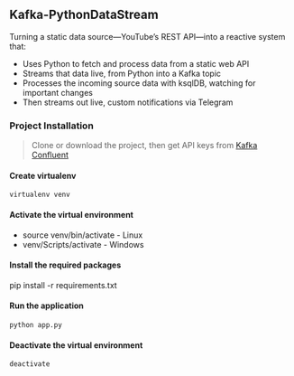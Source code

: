 ## Kafka-PythonDataStream

Turning a static data source—YouTube’s REST API—into a reactive system that:

- Uses Python to fetch and process data from a static web API
- Streams that data live, from Python into a Kafka topic
- Processes the incoming source data with ksqlDB, watching for important changes
- Then streams out live, custom notifications via Telegram
  
### Project Installation

> Clone or download the project, then get API keys from [Kafka Confluent](https://login.confluent.io/login?state=hKFo2SBOeVdmSjZKbl9aNE04bjdRZGk3V0VieHRLakNqU3Q2YaFupWxvZ2luo3RpZNkgRWFOQlVvTER2QS1OV0Y3TmZ4T0NOSXYzZjFaUnZ4TEijY2lk2SBsMmhPcDBTMHRrU0IwVEZ0dklZZlpaOUVhS0Z2clNjNg&client=l2hOp0S0tkSB0TFtvIYfZZ9EaKFvrSc6&protocol=oauth2&cache=%5Bobject%20Object%5D&redirect_uri=https%3A%2F%2Fconfluent.cloud%2Fauth_callback&redirect_path=%2F&last_org_resource_id_map=%7B%22e1e225b4cdfec4f00cf73f67d4aed929cf92a4af195f0b6ad05d3939626b2d78%22%3A%7B%22org_resource_id%22%3A%223b7b68ba-2a9a-4a70-94b5-e7402dc7f9e7%22%2C%22timestamp%22%3A1708102812057%2C%22is_sso%22%3Afalse%7D%7D&segment_anon_id=eae06838-e73f-4552-8815-5cf380a7c74f&scope=openid%20profile%20email%20offline_access&response_type=code&response_mode=query&nonce=Ylo1VWJheHVQRWlDYkRLUmhiZ3FVVVMuUXNZZ0NlelVjWEc3cEYwRS00Ng%3D%3D&code_challenge=2KG-s8d56DGtcxFO8TZ_C-T3vPItAa2L1227-aDaxM0&code_challenge_method=S256&auth0Client=eyJuYW1lIjoiYXV0aDAtcmVhY3QiLCJ2ZXJzaW9uIjoiMS4xMi4xIn0%3D)

#### Create virtualenv
```
virtualenv venv
```

#### Activate the virtual environment
- source venv/bin/activate - Linux
- venv/Scripts/activate - Windows

#### Install the required packages
pip install -r requirements.txt

#### Run the application
```
python app.py
```
#### Deactivate the virtual environment
```
deactivate
```
